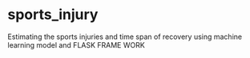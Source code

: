 # sports_injury
Estimating the sports injuries and time span of recovery using machine learning model and FLASK FRAME WORK
